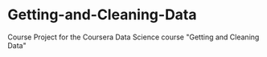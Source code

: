 Getting-and-Cleaning-Data
=========================

Course Project for the Coursera Data Science course "Getting and Cleaning Data"
